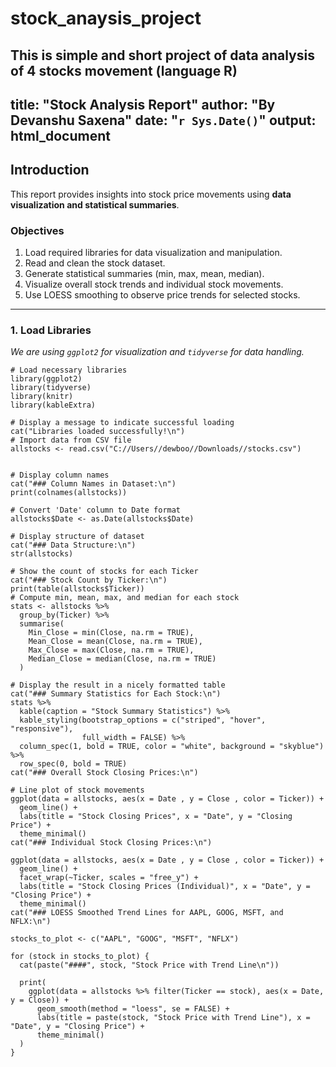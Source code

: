 # stock_anaysis_project
This is simple and short project of data analysis of 4 stocks movement (language R)
---
title: "Stock Analysis Report"
author: "By Devanshu Saxena"
date: "`r Sys.Date()`"
output: html_document
---

## **Introduction**
This report provides insights into stock price movements using **data visualization and statistical summaries**.  

### **Objectives**  
1. Load required libraries for data visualization and manipulation.  
2. Read and clean the stock dataset.  
3. Generate statistical summaries (min, max, mean, median).  
4. Visualize overall stock trends and individual stock movements.  
5. Use LOESS smoothing to observe price trends for selected stocks.  

---

### **1. Load Libraries**
*We are using `ggplot2` for visualization and `tidyverse` for data handling.*

```{r setup, echo=TRUE, message=FALSE, warning=FALSE}
# Load necessary libraries
library(ggplot2)
library(tidyverse)
library(knitr)
library(kableExtra)

# Display a message to indicate successful loading
cat("Libraries loaded successfully!\n")
# Import data from CSV file
allstocks <- read.csv("C://Users//dewboo//Downloads//stocks.csv")


# Display column names
cat("### Column Names in Dataset:\n")
print(colnames(allstocks))

# Convert 'Date' column to Date format
allstocks$Date <- as.Date(allstocks$Date)

# Display structure of dataset
cat("### Data Structure:\n")
str(allstocks)

# Show the count of stocks for each Ticker
cat("### Stock Count by Ticker:\n")
print(table(allstocks$Ticker))
# Compute min, mean, max, and median for each stock
stats <- allstocks %>%
  group_by(Ticker) %>%
  summarise(
    Min_Close = min(Close, na.rm = TRUE),
    Mean_Close = mean(Close, na.rm = TRUE),
    Max_Close = max(Close, na.rm = TRUE),
    Median_Close = median(Close, na.rm = TRUE)
  )

# Display the result in a nicely formatted table
cat("### Summary Statistics for Each Stock:\n")
stats %>%
  kable(caption = "Stock Summary Statistics") %>%
  kable_styling(bootstrap_options = c("striped", "hover", "responsive"),
                full_width = FALSE) %>%
  column_spec(1, bold = TRUE, color = "white", background = "skyblue") %>%
  row_spec(0, bold = TRUE)
cat("### Overall Stock Closing Prices:\n")

# Line plot of stock movements
ggplot(data = allstocks, aes(x = Date , y = Close , color = Ticker)) +
  geom_line() +
  labs(title = "Stock Closing Prices", x = "Date", y = "Closing Price") +
  theme_minimal()
cat("### Individual Stock Closing Prices:\n")

ggplot(data = allstocks, aes(x = Date , y = Close , color = Ticker)) +
  geom_line() +
  facet_wrap(~Ticker, scales = "free_y") +  
  labs(title = "Stock Closing Prices (Individual)", x = "Date", y = "Closing Price") +
  theme_minimal()
cat("### LOESS Smoothed Trend Lines for AAPL, GOOG, MSFT, and NFLX:\n")

stocks_to_plot <- c("AAPL", "GOOG", "MSFT", "NFLX")

for (stock in stocks_to_plot) {
  cat(paste("####", stock, "Stock Price with Trend Line\n"))
  
  print(
    ggplot(data = allstocks %>% filter(Ticker == stock), aes(x = Date, y = Close)) +
      geom_smooth(method = "loess", se = FALSE) +
      labs(title = paste(stock, "Stock Price with Trend Line"), x = "Date", y = "Closing Price") +
      theme_minimal()
  )
}
